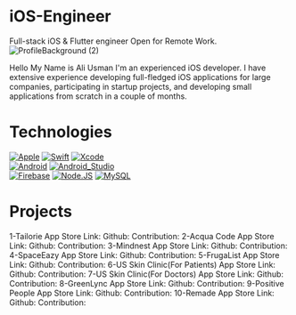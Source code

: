 # iOS-Engineer
Full-stack iOS & Flutter engineer Open for Remote Work.
![ProfileBackground (2)](https://github.com/swift-guy/iOS-Engineer-Portfolio/assets/97175490/d35ee5b4-b9b4-4021-846c-9470129060fa)

Hello My Name is Ali Usman I'm an experienced iOS developer. I have extensive experience developing full-fledged iOS applications for large companies, participating in startup projects, and developing small applications from scratch in a couple of months.

# Technologies

[![Apple](https://img.shields.io/badge/iOS-999999?style=for-the-badge&logo=apple&logoColor=white&labelColor=101010)]()
[![Swift](https://img.shields.io/badge/Swift-FA7343?style=for-the-badge&logo=swift&logoColor=white&labelColor=101010)]()
[![Xcode](https://img.shields.io/badge/Xcode-1575F9?style=for-the-badge&logo=xcode&logoColor=white&labelColor=101010)]()
</br>
[![Android](https://img.shields.io/badge/Android-3DDC84?style=for-the-badge&logo=android&logoColor=white&labelColor=101010)]()
[![Android_Studio](https://img.shields.io/badge/Android_Studio-3DDC84?style=for-the-badge&logo=android-studio&logoColor=white&labelColor=101010)]()
</br>
[![Firebase](https://img.shields.io/badge/Firebase-FFCA28?style=for-the-badge&logo=firebase&logoColor=white&labelColor=101010)]()
[![Node.JS](https://img.shields.io/badge/Node.JS-339933?style=for-the-badge&logo=node.js&logoColor=white&labelColor=101010)]()
[![MySQL](https://img.shields.io/badge/MySQL-4479A1?style=for-the-badge&logo=mysql&logoColor=white&labelColor=101010)]()
</br>

# Projects
1-Tailorie
App Store Link:
Github:
Contribution:
2-Acqua Code
App Store Link:
Github:
Contribution:
3-Mindnest
App Store Link:
Github:
Contribution:
4-SpaceEazy
App Store Link:
Github:
Contribution:
5-FrugaList
App Store Link:
Github:
Contribution:
6-US Skin Clinic(For Patients)
App Store Link:
Github:
Contribution:
7-US Skin Clinic(For Doctors)
App Store Link:
Github:
Contribution:
8-GreenLync
App Store Link:
Github:
Contribution:
9-Positive People
App Store Link:
Github:
Contribution:
10-Remade
App Store Link:
Github:
Contribution:
